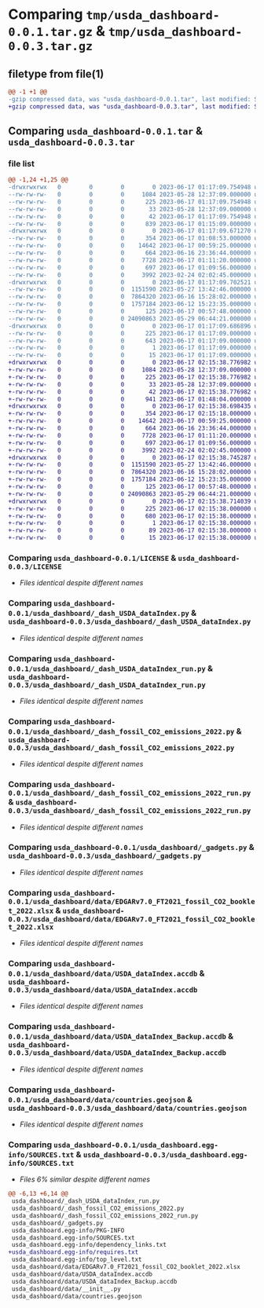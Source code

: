 # Comparing `tmp/usda_dashboard-0.0.1.tar.gz` & `tmp/usda_dashboard-0.0.3.tar.gz`

## filetype from file(1)

```diff
@@ -1 +1 @@
-gzip compressed data, was "usda_dashboard-0.0.1.tar", last modified: Sat Jun 17 01:17:09 2023, max compression
+gzip compressed data, was "usda_dashboard-0.0.3.tar", last modified: Sat Jun 17 02:15:38 2023, max compression
```

## Comparing `usda_dashboard-0.0.1.tar` & `usda_dashboard-0.0.3.tar`

### file list

```diff
@@ -1,24 +1,25 @@
-drwxrwxrwx   0        0        0        0 2023-06-17 01:17:09.754948 usda_dashboard-0.0.1/
--rw-rw-rw-   0        0        0     1084 2023-05-28 12:37:09.000000 usda_dashboard-0.0.1/LICENSE
--rw-rw-rw-   0        0        0      225 2023-06-17 01:17:09.754948 usda_dashboard-0.0.1/PKG-INFO
--rw-rw-rw-   0        0        0       33 2023-05-28 12:37:09.000000 usda_dashboard-0.0.1/README.md
--rw-rw-rw-   0        0        0       42 2023-06-17 01:17:09.754948 usda_dashboard-0.0.1/setup.cfg
--rw-rw-rw-   0        0        0      839 2023-06-17 01:15:09.000000 usda_dashboard-0.0.1/setup.py
-drwxrwxrwx   0        0        0        0 2023-06-17 01:17:09.671270 usda_dashboard-0.0.1/usda_dashboard/
--rw-rw-rw-   0        0        0      354 2023-06-17 01:08:53.000000 usda_dashboard-0.0.1/usda_dashboard/__init__.py
--rw-rw-rw-   0        0        0    14642 2023-06-17 00:59:25.000000 usda_dashboard-0.0.1/usda_dashboard/_dash_USDA_dataIndex.py
--rw-rw-rw-   0        0        0      664 2023-06-16 23:36:44.000000 usda_dashboard-0.0.1/usda_dashboard/_dash_USDA_dataIndex_run.py
--rw-rw-rw-   0        0        0     7728 2023-06-17 01:11:20.000000 usda_dashboard-0.0.1/usda_dashboard/_dash_fossil_CO2_emissions_2022.py
--rw-rw-rw-   0        0        0      697 2023-06-17 01:09:56.000000 usda_dashboard-0.0.1/usda_dashboard/_dash_fossil_CO2_emissions_2022_run.py
--rw-rw-rw-   0        0        0     3992 2023-02-24 02:02:45.000000 usda_dashboard-0.0.1/usda_dashboard/_gadgets.py
-drwxrwxrwx   0        0        0        0 2023-06-17 01:17:09.702521 usda_dashboard-0.0.1/usda_dashboard/data/
--rw-rw-rw-   0        0        0  1151590 2023-05-27 13:42:46.000000 usda_dashboard-0.0.1/usda_dashboard/data/EDGARv7.0_FT2021_fossil_CO2_booklet_2022.xlsx
--rw-rw-rw-   0        0        0  7864320 2023-06-16 15:28:02.000000 usda_dashboard-0.0.1/usda_dashboard/data/USDA_dataIndex.accdb
--rw-rw-rw-   0        0        0  1757184 2023-06-12 15:23:35.000000 usda_dashboard-0.0.1/usda_dashboard/data/USDA_dataIndex_Backup.accdb
--rw-rw-rw-   0        0        0      125 2023-06-17 00:57:48.000000 usda_dashboard-0.0.1/usda_dashboard/data/__init__.py
--rw-rw-rw-   0        0        0 24090863 2023-05-29 06:44:21.000000 usda_dashboard-0.0.1/usda_dashboard/data/countries.geojson
-drwxrwxrwx   0        0        0        0 2023-06-17 01:17:09.686896 usda_dashboard-0.0.1/usda_dashboard.egg-info/
--rw-rw-rw-   0        0        0      225 2023-06-17 01:17:09.000000 usda_dashboard-0.0.1/usda_dashboard.egg-info/PKG-INFO
--rw-rw-rw-   0        0        0      643 2023-06-17 01:17:09.000000 usda_dashboard-0.0.1/usda_dashboard.egg-info/SOURCES.txt
--rw-rw-rw-   0        0        0        1 2023-06-17 01:17:09.000000 usda_dashboard-0.0.1/usda_dashboard.egg-info/dependency_links.txt
--rw-rw-rw-   0        0        0       15 2023-06-17 01:17:09.000000 usda_dashboard-0.0.1/usda_dashboard.egg-info/top_level.txt
+drwxrwxrwx   0        0        0        0 2023-06-17 02:15:38.776982 usda_dashboard-0.0.3/
+-rw-rw-rw-   0        0        0     1084 2023-05-28 12:37:09.000000 usda_dashboard-0.0.3/LICENSE
+-rw-rw-rw-   0        0        0      225 2023-06-17 02:15:38.776982 usda_dashboard-0.0.3/PKG-INFO
+-rw-rw-rw-   0        0        0       33 2023-05-28 12:37:09.000000 usda_dashboard-0.0.3/README.md
+-rw-rw-rw-   0        0        0       42 2023-06-17 02:15:38.776982 usda_dashboard-0.0.3/setup.cfg
+-rw-rw-rw-   0        0        0      941 2023-06-17 01:48:04.000000 usda_dashboard-0.0.3/setup.py
+drwxrwxrwx   0        0        0        0 2023-06-17 02:15:38.698435 usda_dashboard-0.0.3/usda_dashboard/
+-rw-rw-rw-   0        0        0      354 2023-06-17 02:15:18.000000 usda_dashboard-0.0.3/usda_dashboard/__init__.py
+-rw-rw-rw-   0        0        0    14642 2023-06-17 00:59:25.000000 usda_dashboard-0.0.3/usda_dashboard/_dash_USDA_dataIndex.py
+-rw-rw-rw-   0        0        0      664 2023-06-16 23:36:44.000000 usda_dashboard-0.0.3/usda_dashboard/_dash_USDA_dataIndex_run.py
+-rw-rw-rw-   0        0        0     7728 2023-06-17 01:11:20.000000 usda_dashboard-0.0.3/usda_dashboard/_dash_fossil_CO2_emissions_2022.py
+-rw-rw-rw-   0        0        0      697 2023-06-17 01:09:56.000000 usda_dashboard-0.0.3/usda_dashboard/_dash_fossil_CO2_emissions_2022_run.py
+-rw-rw-rw-   0        0        0     3992 2023-02-24 02:02:45.000000 usda_dashboard-0.0.3/usda_dashboard/_gadgets.py
+drwxrwxrwx   0        0        0        0 2023-06-17 02:15:38.745287 usda_dashboard-0.0.3/usda_dashboard/data/
+-rw-rw-rw-   0        0        0  1151590 2023-05-27 13:42:46.000000 usda_dashboard-0.0.3/usda_dashboard/data/EDGARv7.0_FT2021_fossil_CO2_booklet_2022.xlsx
+-rw-rw-rw-   0        0        0  7864320 2023-06-16 15:28:02.000000 usda_dashboard-0.0.3/usda_dashboard/data/USDA_dataIndex.accdb
+-rw-rw-rw-   0        0        0  1757184 2023-06-12 15:23:35.000000 usda_dashboard-0.0.3/usda_dashboard/data/USDA_dataIndex_Backup.accdb
+-rw-rw-rw-   0        0        0      125 2023-06-17 00:57:48.000000 usda_dashboard-0.0.3/usda_dashboard/data/__init__.py
+-rw-rw-rw-   0        0        0 24090863 2023-05-29 06:44:21.000000 usda_dashboard-0.0.3/usda_dashboard/data/countries.geojson
+drwxrwxrwx   0        0        0        0 2023-06-17 02:15:38.714039 usda_dashboard-0.0.3/usda_dashboard.egg-info/
+-rw-rw-rw-   0        0        0      225 2023-06-17 02:15:38.000000 usda_dashboard-0.0.3/usda_dashboard.egg-info/PKG-INFO
+-rw-rw-rw-   0        0        0      680 2023-06-17 02:15:38.000000 usda_dashboard-0.0.3/usda_dashboard.egg-info/SOURCES.txt
+-rw-rw-rw-   0        0        0        1 2023-06-17 02:15:38.000000 usda_dashboard-0.0.3/usda_dashboard.egg-info/dependency_links.txt
+-rw-rw-rw-   0        0        0       89 2023-06-17 02:15:38.000000 usda_dashboard-0.0.3/usda_dashboard.egg-info/requires.txt
+-rw-rw-rw-   0        0        0       15 2023-06-17 02:15:38.000000 usda_dashboard-0.0.3/usda_dashboard.egg-info/top_level.txt
```

### Comparing `usda_dashboard-0.0.1/LICENSE` & `usda_dashboard-0.0.3/LICENSE`

 * *Files identical despite different names*

### Comparing `usda_dashboard-0.0.1/usda_dashboard/_dash_USDA_dataIndex.py` & `usda_dashboard-0.0.3/usda_dashboard/_dash_USDA_dataIndex.py`

 * *Files identical despite different names*

### Comparing `usda_dashboard-0.0.1/usda_dashboard/_dash_USDA_dataIndex_run.py` & `usda_dashboard-0.0.3/usda_dashboard/_dash_USDA_dataIndex_run.py`

 * *Files identical despite different names*

### Comparing `usda_dashboard-0.0.1/usda_dashboard/_dash_fossil_CO2_emissions_2022.py` & `usda_dashboard-0.0.3/usda_dashboard/_dash_fossil_CO2_emissions_2022.py`

 * *Files identical despite different names*

### Comparing `usda_dashboard-0.0.1/usda_dashboard/_dash_fossil_CO2_emissions_2022_run.py` & `usda_dashboard-0.0.3/usda_dashboard/_dash_fossil_CO2_emissions_2022_run.py`

 * *Files identical despite different names*

### Comparing `usda_dashboard-0.0.1/usda_dashboard/_gadgets.py` & `usda_dashboard-0.0.3/usda_dashboard/_gadgets.py`

 * *Files identical despite different names*

### Comparing `usda_dashboard-0.0.1/usda_dashboard/data/EDGARv7.0_FT2021_fossil_CO2_booklet_2022.xlsx` & `usda_dashboard-0.0.3/usda_dashboard/data/EDGARv7.0_FT2021_fossil_CO2_booklet_2022.xlsx`

 * *Files identical despite different names*

### Comparing `usda_dashboard-0.0.1/usda_dashboard/data/USDA_dataIndex.accdb` & `usda_dashboard-0.0.3/usda_dashboard/data/USDA_dataIndex.accdb`

 * *Files identical despite different names*

### Comparing `usda_dashboard-0.0.1/usda_dashboard/data/USDA_dataIndex_Backup.accdb` & `usda_dashboard-0.0.3/usda_dashboard/data/USDA_dataIndex_Backup.accdb`

 * *Files identical despite different names*

### Comparing `usda_dashboard-0.0.1/usda_dashboard/data/countries.geojson` & `usda_dashboard-0.0.3/usda_dashboard/data/countries.geojson`

 * *Files identical despite different names*

### Comparing `usda_dashboard-0.0.1/usda_dashboard.egg-info/SOURCES.txt` & `usda_dashboard-0.0.3/usda_dashboard.egg-info/SOURCES.txt`

 * *Files 6% similar despite different names*

```diff
@@ -6,13 +6,14 @@
 usda_dashboard/_dash_USDA_dataIndex_run.py
 usda_dashboard/_dash_fossil_CO2_emissions_2022.py
 usda_dashboard/_dash_fossil_CO2_emissions_2022_run.py
 usda_dashboard/_gadgets.py
 usda_dashboard.egg-info/PKG-INFO
 usda_dashboard.egg-info/SOURCES.txt
 usda_dashboard.egg-info/dependency_links.txt
+usda_dashboard.egg-info/requires.txt
 usda_dashboard.egg-info/top_level.txt
 usda_dashboard/data/EDGARv7.0_FT2021_fossil_CO2_booklet_2022.xlsx
 usda_dashboard/data/USDA_dataIndex.accdb
 usda_dashboard/data/USDA_dataIndex_Backup.accdb
 usda_dashboard/data/__init__.py
 usda_dashboard/data/countries.geojson
```

